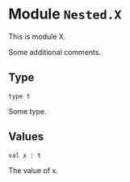 
# Module `Nested.X`

This is module X.

Some additional comments.


## Type

```
type t
```
Some type.


## Values

```
val x : t
```
The value of x.

